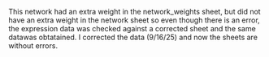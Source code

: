 This network had an extra weight in the network_weights sheet, but did not have an extra weight in the network sheet so even though there is an error, the expression data was checked against a corrected sheet and the same datawas obtatained. I corrected the data (9/16/25) and now the sheets are without errors. 
